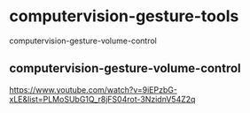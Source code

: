 # computervision-gesture-tools
computervision-gesture-volume-control

## computervision-gesture-volume-control


https://www.youtube.com/watch?v=9iEPzbG-xLE&list=PLMoSUbG1Q_r8jFS04rot-3NzidnV54Z2q
